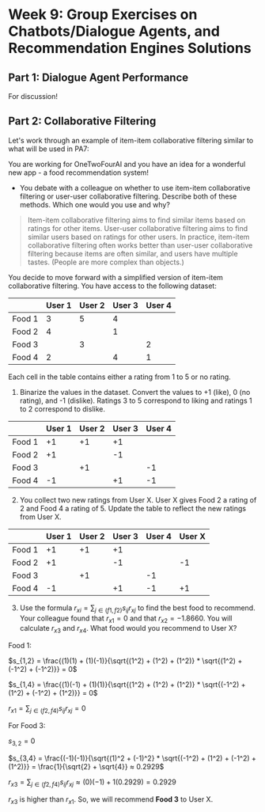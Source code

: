 # Week 9: Group Exercises on Chatbots/Dialogue Agents, and Recommendation Engines Solutions

## Part 1: Dialogue Agent Performance
For discussion!

## Part 2: Collaborative Filtering

Let's work through an example of item-item collaborative filtering similar to what will be used in PA7:

You are working for OneTwoFourAI and you have an idea for a wonderful new app - a food recommendation system! 

* You debate with a colleague on whether to use item-item collaborative filtering or user-user collaborative filtering. Describe both of these methods. Which one would you use and why?


>Item-item collaborative filtering aims to find similar items based on ratings for other items. User-user collaborative filtering aims to find similar users based on ratings for other users. In practice, item-item collaborative filtering often works better than user-user collaborative filtering because items are often similar, and users have multiple tastes. (People are more complex than objects.)



You decide to move forward with a simplified version of item-item collaborative filtering. You have access to the following dataset: 


|        | User 1 | User 2 | User 3 | User 4 |
|--------|--------|--------|--------|--------|
| Food 1 | 3      | 5      | 4      |        |
| Food 2 | 4      |        | 1      |        |
| Food 3 |        | 3      |        | 2      |
| Food 4 | 2      |        | 4      | 1      |

Each cell in the table contains either a rating from 1 to 5 or no rating. 


1. Binarize the values in the dataset. Convert the values to +1 (like), 0 (no rating), and -1 (dislike). Ratings 3 to 5 correspond to liking and ratings 1 to 2 correspond to dislike. 


|        | User 1 | User 2 | User 3 | User 4 |
|--------|--------|--------|--------|--------|
| Food 1 | +1     | +1     | +1     |        |
| Food 2 | +1     |        | -1     |        |
| Food 3 |        | +1     |        | -1     |
| Food 4 | -1     |        | +1     | -1     |


2. You collect two new ratings from User X. User X gives Food 2 a rating of 2 and Food 4 a rating of 5. Update the table to reflect the new ratings from User X. 

|        | User 1 | User 2 | User 3 | User 4 | User X |
|--------|--------|--------|--------|--------|--------|
| Food 1 | +1     | +1     | +1     |        |        |
| Food 2 | +1     |        | -1     |        | -1     |
| Food 3 |        | +1     |        | -1     |        |
| Food 4 | -1     |        | +1     | -1     | +1     |

3. Use the formula $r_{xi} = \sum_{j\in(f1, f2)} s_{ij}r_{xj}$ to find the best food to recommend. Your colleague found that $r_{x1} = 0$ and that $r_{x2} = -1.8660$. You will calculate $r_{x3}$ and $r_{x4}$. What food would you recommend to User X?

Food 1:

$s_{1,2} = \frac{(1)(1) + (1)(-1)}{\sqrt{(1^2) + (1^2) + (1^2)} * \sqrt{(1^2) + (-1^2) + (-1^2)}} = 0$

$s_{1,4} = \frac{(1)(-1) + (1)(1)}{\sqrt{(1^2) + (1^2) + (1^2)} * \sqrt{(-1^2) + (1^2) + (-1^2) + (1^2)}} = 0$

$r_{x1} = \sum_{j\in(f2, f4)} s_{ij}r_{xj} = 0$ 

For Food 3:

$s_{3,2} = 0$

$s_{3,4} = \frac{(-1)(-1)}{\sqrt{(1)^2 + (-1)^2} * \sqrt{(-1^2) + (1^2) + (-1^2) + (1^2)}} = \frac{1}{\sqrt{2} + \sqrt{4}} ≈ 0.2929$

$r_{x3} = \sum_{j\in(f2, f4)} s_{ij}r_{xj} ≈ (0)(-1) + 1(0.2929) = 0.2929$ 


$r_{x3}$ is higher than $r_{x1}$. So, we will recommend **Food 3** to User X. 
